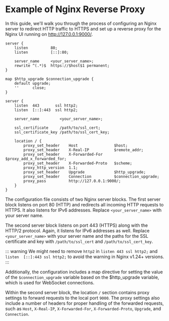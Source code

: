 # Example of Nginx Reverse Proxy

In this guide, we'll walk you through the process of configuring an Nginx server to redirect HTTP traffic to HTTPS and
set up a reverse proxy for the Nginx UI running on http://127.0.0.1:9000/.

```nginx
server {
    listen          80;
    listen          [::]:80;

    server_name     <your_server_name>;
    rewrite ^(.*)$  https://$host$1 permanent;
}

map $http_upgrade $connection_upgrade {
    default upgrade;
    ''      close;
}

server {
    listen  443       ssl http2;
    listen  [::]:443  ssl http2;

    server_name         <your_server_name>;

    ssl_certificate     /path/to/ssl_cert;
    ssl_certificate_key /path/to/ssl_cert_key;

    location / {
        proxy_set_header    Host                $host;
        proxy_set_header    X-Real-IP           $remote_addr;
        proxy_set_header    X-Forwarded-For     $proxy_add_x_forwarded_for;
        proxy_set_header    X-Forwarded-Proto   $scheme;
        proxy_http_version  1.1;
        proxy_set_header    Upgrade             $http_upgrade;
        proxy_set_header    Connection          $connection_upgrade;
        proxy_pass          http://127.0.0.1:9000/;
    }
}
```

The configuration file consists of two Nginx server blocks. The first server block listens on port 80 (HTTP) and
redirects all incoming HTTP requests to HTTPS. It also listens for IPv6 addresses. Replace `<your_server_name>` with
your
server name.

The second server block listens on port 443 (HTTPS) along with the HTTP/2 protocol. Again, it listens for IPv6 addresses
as well. Replace `<your_server_name>` with your server name and the paths for the SSL certificate and key with
`/path/to/ssl_cert` and `/path/to/ssl_cert_key`.

::: warning
We might need to remove `http2` in `listen 443 ssl http2;` and `listen  [::]:443 ssl http2;` to avoid the warning in
Nginx v1.24+ versions.
:::

Additionally, the configuration includes a map directive for setting the value of the `$connection_upgrade` variable
based on the $http_upgrade variable, which is used for WebSocket connections.

Within the second server block, the location `/` section contains proxy settings to forward requests to the local port
`9000`. The proxy settings also include a number of headers for proper handling of the forwarded requests, such
as `Host`,
`X-Real-IP`, `X-Forwarded-For`, `X-Forwarded-Proto`, `Upgrade`, and `Connection`.
